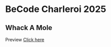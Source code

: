 # BeCode Charleroi 2025

## Whack A Mole

Preview [Click here](https://arseniia-damaksina.github.io/whack-a-mole/)